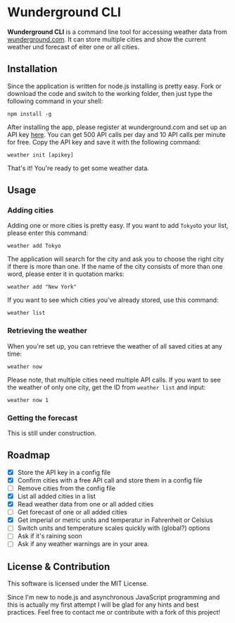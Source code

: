 # Wunderground CLI

**Wunderground CLI** is a command line tool for accessing weather data from [wunderground.com](https://www.wunderground.com). It can store multiple cities and show the current weather und forecast of eiter one or all cities.

## Installation

Since the application is written for node.js installing is pretty easy. Fork or download the code and switch to the working folder, then just type the following command in your shell:

```
npm install -g
```
After installing the app, please register at wunderground.com and set up an API key [here](https://www.wunderground.com/weather/api). You can get 500 API calls per day and 10 API calls per minute for free. Copy the API key and save it with the following command:

```
weather init [apikey]
```
That's it! You're ready to get some weather data.

## Usage

### Adding cities

Adding one or more cities is pretty easy. If you want to add `Tokyo`to your list, please enter this command:

```
weather add Tokyo
```
The application will search for the city and ask you to choose the right city if there is more than one. If the name of the city consists of more than one word, please enter it in quotation marks:

```
weather add "New York"
```
If you want to see which cities you've already stored, use this command:

```
weather list
```

### Retrieving the weather

When you're set up, you can retrieve the weather of all saved cities at any time:

```
weather now
```

Please note, that multiple cities need multiple API calls. If you want to see the weather of only one city, get the ID from `weather list` and input:

```
weather now 1
```

### Getting the forecast

This is still under construction.

## Roadmap

- [x] Store the API key in a config file
- [x] Confirm cities with a free API call and store them in a config file
- [ ] Remove cities from the config file
- [x] List all added cities in a list
- [x] Read weather data from one or all added cities 
- [ ] Get forecast of one or all added cities
- [x] Get imperial or metric units and temperatur in Fahrenheit or Celsius
- [ ] Switch units and temperature scales quickly with (global?) options
- [ ] Ask if it's raining soon
- [ ] Ask if any weather warnings are in your area.

## License & Contribution

This software is licensed under the MIT License.

Since I'm new to node.js and asynchronous JavaScript programming and this is actually my first attempt I will be glad for any hints and best practices. Feel free to contact me or contribute with a fork of this project!
